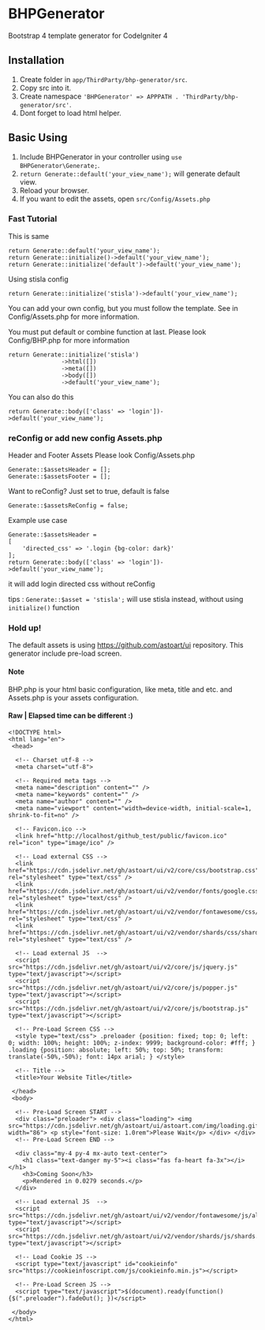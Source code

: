 # BHPGenerator
Bootstrap 4 template generator for CodeIgniter 4

## Installation
  1. Create folder in `app/ThirdParty/bhp-generator/src`.
  2. Copy src into it.
  3. Create namespace `'BHPGenerator' => APPPATH . 'ThirdParty/bhp-generator/src'`.
  4. Dont forget to load html helper.

## Basic Using
  1. Include BHPGenerator in your controller using `use BHPGenerator\Generate;`.
  2. `return Generate::default('your_view_name');` will generate default view.
  3. Reload your browser.
  4. If you want to edit the assets, open `src/Config/Assets.php`

### Fast Tutorial
This is same

    return Generate::default('your_view_name');
    return Generate::initialize()->default('your_view_name');
    return Generate::initialize('default')->default('your_view_name');

Using stisla config

    return Generate::initialize('stisla')->default('your_view_name');

You can add your own config, but you must follow the template. See in Config/Assets.php for more information.

You must put default or combine function at last.
Please look Config/BHP.php for more information

    return Generate::initialize('stisla')
                   ->html([])
                   ->meta([])
                   ->body([])
                   ->default('your_view_name');

You can also do this

    return Generate::body(['class' => 'login'])->default('your_view_name');

### reConfig or add new config Assets.php
Header and Footer Assets
Please look Config/Assets.php

    Generate::$assetsHeader = [];
    Generate::$assetsFooter = [];

Want to reConfig? Just set to true, default is false

    Generate::$assetsReConfig = false;

Example use case
  
    Generate::$assetsHeader =
    [
        'directed_css' => '.login {bg-color: dark}'
    ];
    return Generate::body(['class' => 'login'])->default('your_view_name');

it will add login directed css without reConfig

tips : `Generate::$asset = 'stisla';` will use stisla instead, without using `initialize()` function

### Hold up!
The default assets is using https://github.com/astoart/ui repository. This generator include pre-load screen.

#### Note
BHP.php is your html basic configuration, like meta, title and etc. and Assets.php is your assets configuration.

#### Raw | Elapsed time can be different :)
    <!DOCTYPE html>
    <html lang="en">
     <head>
     
      <!-- Charset utf-8 -->
      <meta charset="utf-8">
      
      <!-- Required meta tags -->
      <meta name="description" content="" />
      <meta name="keywords" content="" />
      <meta name="author" content="" />
      <meta name="viewport" content="width=device-width, initial-scale=1, shrink-to-fit=no" />
      
      <!-- Favicon.ico -->
      <link href="http://localhost/github_test/public/favicon.ico" rel="icon" type="image/ico" />
      
      <!-- Load external CSS -->
      <link href="https://cdn.jsdelivr.net/gh/astoart/ui/v2/core/css/bootstrap.css" rel="stylesheet" type="text/css" />
      <link href="https://cdn.jsdelivr.net/gh/astoart/ui/v2/vendor/fonts/google.css" rel="stylesheet" type="text/css" />
      <link href="https://cdn.jsdelivr.net/gh/astoart/ui/v2/vendor/fontawesome/css/all.css" rel="stylesheet" type="text/css" />
      <link href="https://cdn.jsdelivr.net/gh/astoart/ui/v2/vendor/shards/css/shards.css" rel="stylesheet" type="text/css" />
      
      <!-- Load external JS  -->
      <script src="https://cdn.jsdelivr.net/gh/astoart/ui/v2/core/js/jquery.js" type="text/javascript"></script>
      <script src="https://cdn.jsdelivr.net/gh/astoart/ui/v2/core/js/popper.js" type="text/javascript"></script>
      <script src="https://cdn.jsdelivr.net/gh/astoart/ui/v2/core/js/bootstrap.js" type="text/javascript"></script>
      
      <!-- Pre-Load Screen CSS -->
      <style type="text/css"> .preloader {position: fixed; top: 0; left: 0; width: 100%; height: 100%; z-index: 9999; background-color: #fff; } .loading {position: absolute; left: 50%; top: 50%; transform: translate(-50%,-50%); font: 14px arial; } </style>
      
      <!-- Title -->
      <title>Your Website Title</title>
      
     </head>
     <body>
     
      <!-- Pre-Load Screen START -->
      <div class="preloader"> <div class="loading"> <img src="https://cdn.jsdelivr.net/gh/astoart/ui/astoart.com/img/loading.gif" width="86"> <p style="font-size: 1.0rem">Please Wait</p> </div> </div>
      <!-- Pre-Load Screen END -->
      
      <div class="my-4 py-4 mx-auto text-center">
        <h1 class="text-danger my-5"><i class="fas fa-heart fa-3x"></i></h1>
        <h3>Coming Soon</h3>
        <p>Rendered in 0.0279 seconds.</p>
      </div>
      
      <!-- Load external JS  -->
      <script src="https://cdn.jsdelivr.net/gh/astoart/ui/v2/vendor/fontawesome/js/all.js" type="text/javascript"></script>
      <script src="https://cdn.jsdelivr.net/gh/astoart/ui/v2/vendor/shards/js/shards.js" type="text/javascript"></script>
      
      <!-- Load Cookie JS -->
      <script type="text/javascript" id="cookieinfo" src="https://cookieinfoscript.com/js/cookieinfo.min.js"></script>
      
      <!-- Pre-Load Screen JS -->
      <script type="text/javascript">$(document).ready(function(){$(".preloader").fadeOut(); })</script>
      
     </body>
    </html>